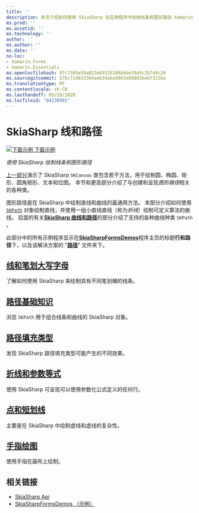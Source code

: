 ```yaml
---
title: ''
description: 本文介绍如何使用 SkiaSharp 在应用程序中绘制线条和图形路径 Xamarin.Forms ，并使用示例代码对此进行演示。
ms.prod: ''
ms.assetid: ''
ms.technology: ''
author: ''
ms.author: ''
ms.date: ''
no-loc:
- Xamarin.Forms
- Xamarin.Essentials
ms.openlocfilehash: 97c7305e59a023e65535186bbbe39a9c2b7d4c26
ms.sourcegitcommit: 57bc714633364aeb34aba9803e88802bebf321ba
ms.translationtype: MT
ms.contentlocale: zh-CN
ms.lasthandoff: 05/28/2020
ms.locfileid: "84138991"
---
```

# <a name="skiasharp-lines-and-paths"></a>SkiaSharp 线和路径

[![下载示例](~/media/shared/download.png) 下载示例](https://docs.microsoft.com/samples/xamarin/xamarin-forms-samples/skiasharpforms-demos)

_使用 SkiaSharp 绘制线条和图形路径_

[上一部分](~/xamarin-forms/user-interface/graphics/skiasharp/basics/index.md)演示了 SkiaSharp `SKCanvas` 类包含若干方法，用于绘制圆、椭圆、矩形、圆角矩形、文本和位图。 本节和更高部分介绍了与创建和呈现*图形路径*相关的各种类。

图形路径是在 SkiaSharp 中绘制直线和曲线的最通用方法。 本部分介绍如何使用 [`SKPath`](xref:SkiaSharp.SKPath) 对象绘制直线，并使用一组小直线直线（称为*折线*）绘制可定义算法的曲线。 后面的有关[**SkiaSharp 曲线和路径**](../curves/index.md)的部分介绍了支持的各种曲线种类 `SKPath` 。

此部分中的所有示例程序显示在[**SkiaSharpFormsDemos**](https://docs.microsoft.com/samples/xamarin/xamarin-forms-samples/skiasharpforms-demos)程序主页的标题**行和路径**下，以及该解决方案的 "[**路径**](https://github.com/xamarin/xamarin-forms-samples/tree/master/SkiaSharpForms/Demos/Demos/SkiaSharpFormsDemos/Paths)" 文件夹下。

## <a name="lines-and-stroke-caps"></a>[线和笔划大写字母](lines.md)

了解如何使用 SkiaSharp 来绘制具有不同笔划帽的线条。

## <a name="path-basics"></a>[路径基础知识](paths.md)

浏览 `SKPath` 用于组合线条和曲线的 SkiaSharp 对象。

## <a name="the-path-fill-types"></a>[路径填充类型](fill-types.md)

发现 SkiaSharp 路径填充类型可能产生的不同效果。

## <a name="polylines-and-parametric-equations"></a>[折线和参数等式](polylines.md)

使用 SkiaSharp 可呈现可以使用参数化公式定义的任何行。

## <a name="dots-and-dashes"></a>[点和短划线](dots.md)

主要是在 SkiaSharp 中绘制虚线和虚线的复杂性。

## <a name="finger-painting"></a>[手指绘图](finger-paint.md)

使用手指在画布上绘制。

## <a name="related-links"></a>相关链接

- [SkiaSharp Api](https://docs.microsoft.com/dotnet/api/skiasharp)
- [SkiaSharpFormsDemos （示例）](https://docs.microsoft.com/samples/xamarin/xamarin-forms-samples/skiasharpforms-demos)
